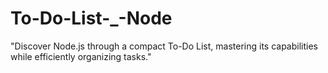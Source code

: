 # To-Do-List-_-Node
"Discover Node.js through a compact To-Do List, mastering its capabilities while efficiently organizing tasks."
